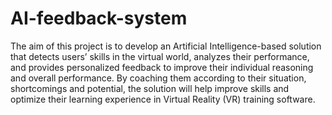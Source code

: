 # AI-feedback-system

The aim of this project is to develop an Artificial Intelligence-based solution that detects users’ skills in the virtual world, analyzes their performance, and provides personalized feedback to improve their individual reasoning and overall performance. By coaching them according to their situation, shortcomings and potential, the solution will help improve skills and optimize their learning experience in Virtual Reality (VR) training software. 
